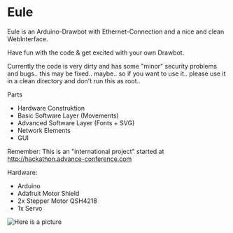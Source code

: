 Eule
====

Eule is an Arduino-Drawbot with Ethernet-Connection and a nice and clean WebInterface.

Have fun with the code & get excited with your own Drawbot.

Currently the code is very dirty and has some "minor" security problems and bugs.. this may be fixed.. maybe.. so if you want to use it.. please use it in a clean directory and don't run this as root..

Parts
- Hardware Construktion
- Basic Software Layer (Movements)
- Advanced Software Layer (Fonts + SVG)
- Network Elements
- GUI

Remember: This is an "international project" started at http://hackathon.advance-conference.com

Hardware:
- Arduino
- Adafruit Motor Shield
- 2x Stepper Motor QSH4218
- 1x Servo

![Here is a picture](https://github.com/lukas2511/Eule/raw/master/Pictures/2012-04-29%2013.40.42.jpg)
